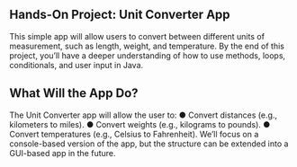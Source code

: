  ## Hands-On Project: Unit Converter App
 This simple app will allow users to convert between
 different units of measurement, such as length, weight, and temperature. By the end of
 this project, you’ll have a deeper understanding of how to use methods, loops,
 conditionals, and user input in Java.
 ## What Will the App Do?
 The Unit Converter app will allow the user to:
 ●       Convert distances (e.g., kilometers to miles).
 ●       Convert weights (e.g., kilograms to pounds).
 ●       Convert temperatures (e.g., Celsius to Fahrenheit).
 We’ll focus on a console-based version of the app, but the structure can be extended
 into a GUI-based app in the future.
